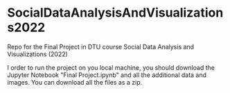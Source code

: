 # SocialDataAnalysisAndVisualizations2022
Repo for the Final Project in DTU course Social Data Analysis and Visualizations (2022)

I order to run the project on you local machine, you should download the Jupyter Notebook "Final Project.ipynb" and all the additional data and images. You can download all the files as a zip. 
